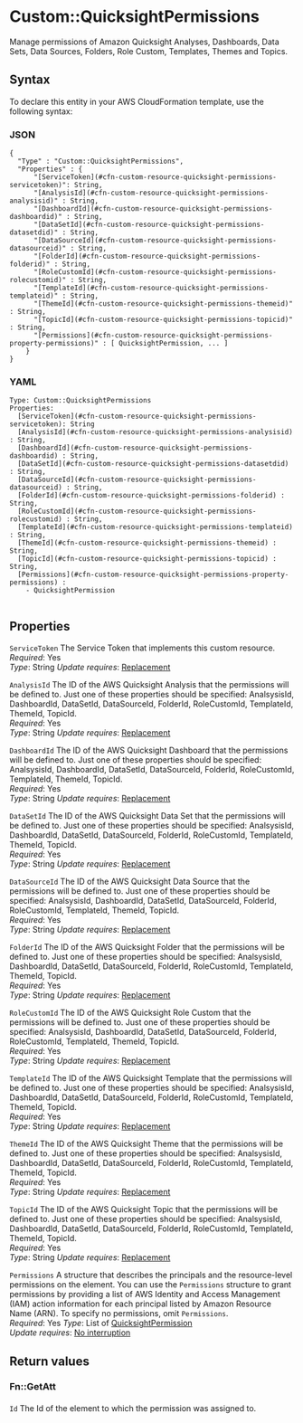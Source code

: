 # Custom::QuicksightPermissions<a name="custom-resource-quicksight-permissions"></a>

Manage permissions of Amazon Quicksight Analyses, Dashboards, Data Sets, Data Sources, Folders, Role Custom, Templates, Themes and Topics\.

## Syntax<a name="custom-resource-quicksight-permissions-syntax"></a>

To declare this entity in your AWS CloudFormation template, use the following syntax:

### JSON<a name="custom-resource-quicksight-permissions-syntax.json"></a>

```
{
  "Type" : "Custom::QuicksightPermissions",
  "Properties" : {
      "[ServiceToken](#cfn-custom-resource-quicksight-permissions-servicetoken)": String,
      "[AnalysisId](#cfn-custom-resource-quicksight-permissions-analysisid)" : String,
      "[DashboardId](#cfn-custom-resource-quicksight-permissions-dashboardid)" : String,
      "[DataSetId](#cfn-custom-resource-quicksight-permissions-datasetdid)" : String,
      "[DataSourceId](#cfn-custom-resource-quicksight-permissions-datasourceid)" : String,
      "[FolderId](#cfn-custom-resource-quicksight-permissions-folderid)" : String,
      "[RoleCustomId](#cfn-custom-resource-quicksight-permissions-rolecustomid)" : String,
      "[TemplateId](#cfn-custom-resource-quicksight-permissions-templateid)" : String,
      "[ThemeId](#cfn-custom-resource-quicksight-permissions-themeid)" : String,
      "[TopicId](#cfn-custom-resource-quicksight-permissions-topicid)" : String,
      "[Permissions](#cfn-custom-resource-quicksight-permissions-property-permissions)" : [ QuicksightPermission, ... ]
    }
}
```

### YAML<a name="custom-resource-quicksight-permissions-syntax.yaml"></a>

```
Type: Custom::QuicksightPermissions
Properties: 
  [ServiceToken](#cfn-custom-resource-quicksight-permissions-servicetoken): String
  [AnalysisId](#cfn-custom-resource-quicksight-permissions-analysisid) : String,
  [DashboardId](#cfn-custom-resource-quicksight-permissions-dashboardid) : String,
  [DataSetId](#cfn-custom-resource-quicksight-permissions-datasetdid) : String,
  [DataSourceId](#cfn-custom-resource-quicksight-permissions-datasourceid) : String,
  [FolderId](#cfn-custom-resource-quicksight-permissions-folderid) : String,
  [RoleCustomId](#cfn-custom-resource-quicksight-permissions-rolecustomid) : String,
  [TemplateId](#cfn-custom-resource-quicksight-permissions-templateid) : String,
  [ThemeId](#cfn-custom-resource-quicksight-permissions-themeid) : String,
  [TopicId](#cfn-custom-resource-quicksight-permissions-topicid) : String,
  [Permissions](#cfn-custom-resource-quicksight-permissions-property-permissions) : 
    - QuicksightPermission


```

## Properties<a name="custom-resource-quicksight-permissions-properties"></a>

`ServiceToken`  <a name="cfn-custom-resource-quicksight-permissions-servicetoken"></a>
The Service Token that implements this custom resource\.  
*Required*: Yes  
*Type*: String
*Update requires*: [Replacement](https://docs.aws.amazon.com/AWSCloudFormation/latest/UserGuide/using-cfn-updating-stacks-update-behaviors.html#update-replacement)

`AnalysisId`  <a name="cfn-custom-resource-quicksight-permissions-analysisid"></a>
The ID of the AWS Quicksight Analysis that the permissions will be defined to. Just one of these properties should be specified: AnalsysisId, DashboardId, DataSetId, DataSourceId, FolderId, RoleCustomId, TemplateId, ThemeId, TopicId\.  
*Required*: Yes  
*Type*: String
*Update requires*: [Replacement](https://docs.aws.amazon.com/AWSCloudFormation/latest/UserGuide/using-cfn-updating-stacks-update-behaviors.html#update-replacement)

`DashboardId`  <a name="cfn-custom-resource-quicksight-permissions-dashboardid"></a>
The ID of the AWS Quicksight Dashboard that the permissions will be defined to. Just one of these properties should be specified: AnalsysisId, DashboardId, DataSetId, DataSourceId, FolderId, RoleCustomId, TemplateId, ThemeId, TopicId\.  
*Required*: Yes  
*Type*: String
*Update requires*: [Replacement](https://docs.aws.amazon.com/AWSCloudFormation/latest/UserGuide/using-cfn-updating-stacks-update-behaviors.html#update-replacement)

`DataSetId`  <a name="cfn-custom-resource-quicksight-permissions-datasetid"></a>
The ID of the AWS Quicksight Data Set that the permissions will be defined to. Just one of these properties should be specified: AnalsysisId, DashboardId, DataSetId, DataSourceId, FolderId, RoleCustomId, TemplateId, ThemeId, TopicId\.  
*Required*: Yes  
*Type*: String
*Update requires*: [Replacement](https://docs.aws.amazon.com/AWSCloudFormation/latest/UserGuide/using-cfn-updating-stacks-update-behaviors.html#update-replacement)

`DataSourceId`  <a name="cfn-custom-resource-quicksight-permissions-datasourceid"></a>
The ID of the AWS Quicksight Data Source that the permissions will be defined to. Just one of these properties should be specified: AnalsysisId, DashboardId, DataSetId, DataSourceId, FolderId, RoleCustomId, TemplateId, ThemeId, TopicId\.  
*Required*: Yes  
*Type*: String
*Update requires*: [Replacement](https://docs.aws.amazon.com/AWSCloudFormation/latest/UserGuide/using-cfn-updating-stacks-update-behaviors.html#update-replacement)

`FolderId`  <a name="cfn-custom-resource-quicksight-permissions-folderid"></a>
The ID of the AWS Quicksight Folder that the permissions will be defined to. Just one of these properties should be specified: AnalsysisId, DashboardId, DataSetId, DataSourceId, FolderId, RoleCustomId, TemplateId, ThemeId, TopicId\.  
*Required*: Yes  
*Type*: String
*Update requires*: [Replacement](https://docs.aws.amazon.com/AWSCloudFormation/latest/UserGuide/using-cfn-updating-stacks-update-behaviors.html#update-replacement)

`RoleCustomId`  <a name="cfn-custom-resource-quicksight-permissions-rolecustomid"></a>
The ID of the AWS Quicksight Role Custom that the permissions will be defined to. Just one of these properties should be specified: AnalsysisId, DashboardId, DataSetId, DataSourceId, FolderId, RoleCustomId, TemplateId, ThemeId, TopicId\.  
*Required*: Yes  
*Type*: String
*Update requires*: [Replacement](https://docs.aws.amazon.com/AWSCloudFormation/latest/UserGuide/using-cfn-updating-stacks-update-behaviors.html#update-replacement)

`TemplateId`  <a name="cfn-custom-resource-quicksight-permissions-templateid"></a>
The ID of the AWS Quicksight Template that the permissions will be defined to. Just one of these properties should be specified: AnalsysisId, DashboardId, DataSetId, DataSourceId, FolderId, RoleCustomId, TemplateId, ThemeId, TopicId\.  
*Required*: Yes  
*Type*: String
*Update requires*: [Replacement](https://docs.aws.amazon.com/AWSCloudFormation/latest/UserGuide/using-cfn-updating-stacks-update-behaviors.html#update-replacement)

`ThemeId`  <a name="cfn-custom-resource-quicksight-permissions-themeid"></a>
The ID of the AWS Quicksight Theme that the permissions will be defined to. Just one of these properties should be specified: AnalsysisId, DashboardId, DataSetId, DataSourceId, FolderId, RoleCustomId, TemplateId, ThemeId, TopicId\.  
*Required*: Yes  
*Type*: String
*Update requires*: [Replacement](https://docs.aws.amazon.com/AWSCloudFormation/latest/UserGuide/using-cfn-updating-stacks-update-behaviors.html#update-replacement)

`TopicId`  <a name="cfn-custom-resource-quicksight-permissions-topicid"></a>
The ID of the AWS Quicksight Topic that the permissions will be defined to. Just one of these properties should be specified: AnalsysisId, DashboardId, DataSetId, DataSourceId, FolderId, RoleCustomId, TemplateId, ThemeId, TopicId\.  
*Required*: Yes  
*Type*: String
*Update requires*: [Replacement](https://docs.aws.amazon.com/AWSCloudFormation/latest/UserGuide/using-cfn-updating-stacks-update-behaviors.html#update-replacement)

`Permissions`  <a name="cfn-custom-resource-quicksight-permissions-property-permissions"></a>
A structure that describes the principals and the resource\-level permissions on the element\. You can use the `Permissions` structure to grant permissions by providing a list of AWS Identity and Access Management \(IAM\) action information for each principal listed by Amazon Resource Name \(ARN\)\.
To specify no permissions, omit `Permissions`\.  
*Required*: Yes
*Type*: List of [QuicksightPermission](custom-resource-quicksight-permissions-property-permission.md)  
*Update requires*: [No interruption](https://docs.aws.amazon.com/AWSCloudFormation/latest/UserGuide/using-cfn-updating-stacks-update-behaviors.html#update-no-interrupt)

## Return values<a name="custom-resource-quicksight-permissions-return-values"></a>

### Fn::GetAtt<a name="custom-resource-quicksight-permissions-return-values-fn--getatt"></a>

#### <a name="custom-resource-quicksight-permissions-return-values-fn--getatt-fn--getatt"></a>

`Id`  <a name="Arn-fn::getatt"></a>
The Id of the element to which the permission was assigned to\.
